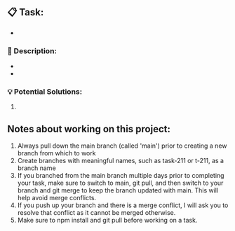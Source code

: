 ## 📋 Task: 
- 

### 📓 Description: 
- 
- 

### 💡 Potential Solutions:
1. 


## Notes about working on this project:
1. Always pull down the main branch (called 'main') prior to creating a new branch from which to work
2. Create branches with meaningful names, such as task-211 or t-211, as a branch name
3. If you branched from the main branch multiple days prior to completing your task, make sure to switch to main, git pull, and then switch to your branch and git merge to keep the branch updated with main. This will help avoid merge conflicts.
4. If you push up your branch and there is a merge conflict, I will ask you to resolve that conflict as it cannot be merged otherwise.
5. Make sure to npm install and git pull before working on a task.
